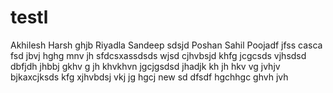 # testl

Akhilesh
Harsh
ghjb
Riyadla
Sandeep
sdsjd
Poshan
Sahil
Poojadf
jfss
casca
fsd
jbvj
hghg
mnv
jh
sfdcsxassdsds
wjsd
cjhvbsjd
khfg
jcgcsds
vjhsdsd
dbfjdh
jhbbj
gkhv
g
jh
khvkhvn
jgcjgsdsd
jhadjk
kh
jh
hkv
vg
jvhjv
bjkaxcjksds
kfg
xjhvbdsj
vkj
jg
hgcj
new
sd
dfsdf
hgchhgc
ghvh
jvh
